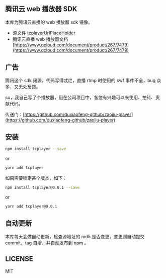 ## 腾讯云 web 播放器 SDK

本库为腾讯云直播的 web 播放器 sdk 镜像。

* 源文件 [tcplayerUrlPlaceHolder](tcplayerUrlPlaceHolder)
* 腾讯云直播 web 播放器文档 [https://www.qcloud.com/document/product/267/7479](https://www.qcloud.com/document/product/267/7479)

## 广告

腾讯这个 sdk 闭源，代码写得忒烂，直播 rtmp 时使用的 swf 事件不全，bug 众多，又无处反馈。

so，我自己写了个播放器，用在公司项目中，各位有兴趣可以来使用、拍砖、贡献代码。

传送门：[https://github.com/duxiaofeng-github/zaojiu-player](https://github.com/duxiaofeng-github/zaojiu-player)

## 安装

```bash
npm install tcplayer --save
```

or

```bash
yarn add tcplayer
```

如果需要锁定某个版本，如下：

```bash
npm install tcplayer@0.0.1 --save
```

or

```bash
yarn add tcplayer@0.0.1
```

## 自动更新

本库每天会做自动更新，检查源地址的 md5 是否变更，变更则自动提交 commit，tag 自增，并自动发布到 [npm](https://www.npmjs.com/package/tcplayer) 。

## LICENSE

MIT
